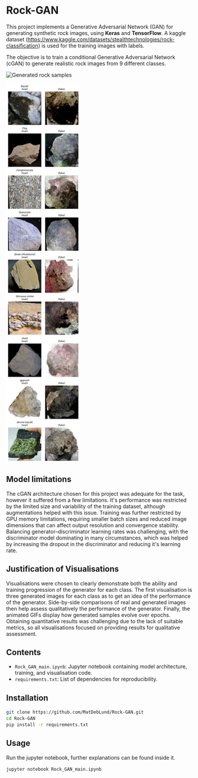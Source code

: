 # Rock-GAN

This project implements a Generative Adversarial Network (GAN) for generating synthetic rock images, using **Keras** and **TensorFlow**. A kaggle dataset (https://www.kaggle.com/datasets/stealthtechnologies/rock-classification) is used for the training images with labels.

The objective is to train a conditional Generative Adversarial Network (cGAN) to generate realistic rock images from 9 different classes.

![Generated rock samples](figs/diatomite_training.gif)

![Real and fake samples](figs/real_fake.png)

## Model limitations
The cGAN architecture chosen for this project was adequate for the task, however it suffered from a few limitations. It's performance was restricted by the limited size and variability of the training dataset, although augmentations helped with this issue. Training was further restricted by GPU memory limitations, requiring smaller batch sizes and reduced image dimensions that can affect output resolution and convergence stability. Balancing generator–discriminator learning rates was challenging, with the discriminator model dominating in many circumstances, which was helped by increasing the dropout in the discriminator and reducing it's learning rate.

## Justification of Visualisations
Visualisations were chosen to clearly demonstrate both the ability and training progression of the generator for each class. The first visualisation is three generated images for each class as to get an idea of the performance of the generator. Side-by-side comparisons of real and generated images then help assess qualitatively the performance of the generator. Finally, the animated GIFs display how generated samples evolve over epochs. Obtaining quantitative results was challenging due to the lack of suitable metrics, so all visualisations focused on providing results for qualitative assessment.

## Contents
- `Rock_GAN_main.ipynb`: Jupyter notebook containing model architecture, training, and visualisation code.
- `requirements.txt`: List of dependencies for reproducibility.

## Installation
```bash
git clone https://github.com/MatDebLund/Rock-GAN.git
cd Rock-GAN
pip install -r requirements.txt
```
## Usage

Run the jupyter notebook, further explanations can be found inside it.
```bash
jupyter notebook Rock_GAN_main.ipynb
```
